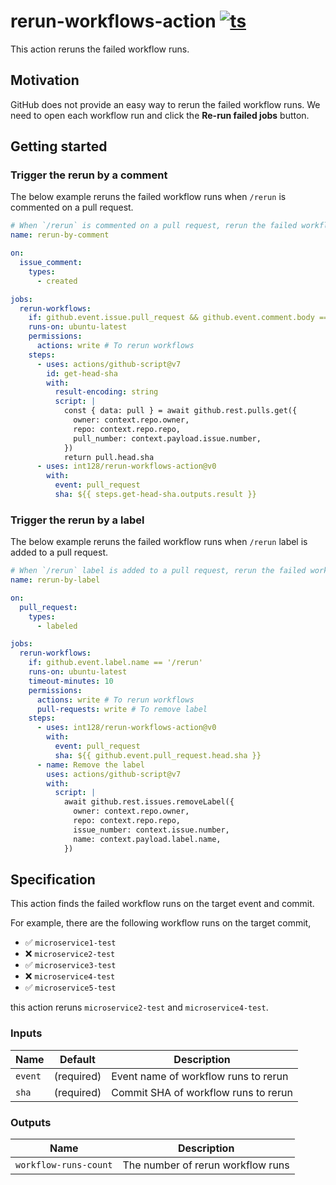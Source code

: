 # rerun-workflows-action [![ts](https://github.com/int128/rerun-workflows-action/actions/workflows/ts.yaml/badge.svg)](https://github.com/int128/rerun-workflows-action/actions/workflows/ts.yaml)

This action reruns the failed workflow runs.

## Motivation

GitHub does not provide an easy way to rerun the failed workflow runs.
We need to open each workflow run and click the **Re-run failed jobs** button.

## Getting started

### Trigger the rerun by a comment

The below example reruns the failed workflow runs when `/rerun` is commented on a pull request.

```yaml
# When `/rerun` is commented on a pull request, rerun the failed workflow runs.
name: rerun-by-comment

on:
  issue_comment:
    types:
      - created

jobs:
  rerun-workflows:
    if: github.event.issue.pull_request && github.event.comment.body == '/rerun'
    runs-on: ubuntu-latest
    permissions:
      actions: write # To rerun workflows
    steps:
      - uses: actions/github-script@v7
        id: get-head-sha
        with:
          result-encoding: string
          script: |
            const { data: pull } = await github.rest.pulls.get({
              owner: context.repo.owner,
              repo: context.repo.repo,
              pull_number: context.payload.issue.number,
            })
            return pull.head.sha
      - uses: int128/rerun-workflows-action@v0
        with:
          event: pull_request
          sha: ${{ steps.get-head-sha.outputs.result }}
```

### Trigger the rerun by a label

The below example reruns the failed workflow runs when `/rerun` label is added to a pull request.

```yaml
# When `/rerun` label is added to a pull request, rerun the failed workflow runs.
name: rerun-by-label

on:
  pull_request:
    types:
      - labeled

jobs:
  rerun-workflows:
    if: github.event.label.name == '/rerun'
    runs-on: ubuntu-latest
    timeout-minutes: 10
    permissions:
      actions: write # To rerun workflows
      pull-requests: write # To remove label
    steps:
      - uses: int128/rerun-workflows-action@v0
        with:
          event: pull_request
          sha: ${{ github.event.pull_request.head.sha }}
      - name: Remove the label
        uses: actions/github-script@v7
        with:
          script: |
            await github.rest.issues.removeLabel({
              owner: context.repo.owner,
              repo: context.repo.repo,
              issue_number: context.issue.number,
              name: context.payload.label.name,
            })
```

## Specification

This action finds the failed workflow runs on the target event and commit.

For example, there are the following workflow runs on the target commit,

- :white_check_mark: `microservice1-test`
- :x: `microservice2-test`
- :white_check_mark: `microservice3-test`
- :x: `microservice4-test`
- :white_check_mark: `microservice5-test`

this action reruns `microservice2-test` and `microservice4-test`.

### Inputs

| Name    | Default    | Description                          |
| ------- | ---------- | ------------------------------------ |
| `event` | (required) | Event name of workflow runs to rerun |
| `sha`   | (required) | Commit SHA of workflow runs to rerun |

### Outputs

| Name                  | Description                       |
| --------------------- | --------------------------------- |
| `workflow-runs-count` | The number of rerun workflow runs |
